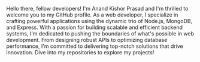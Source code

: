 Hello there, fellow developers! I'm Anand Kishor Prasad and I'm thrilled to welcome you to my GitHub profile. As a web developer, I specialize in crafting powerful applications using the dynamic trio of Node.js, MongoDB, and Express. With a passion for building scalable and efficient backend systems, I'm dedicated to pushing the boundaries of what's possible in web development. From designing robust APIs to optimizing database performance, I'm committed to delivering top-notch solutions that drive innovation. Dive into my repositories to explore my projects!
